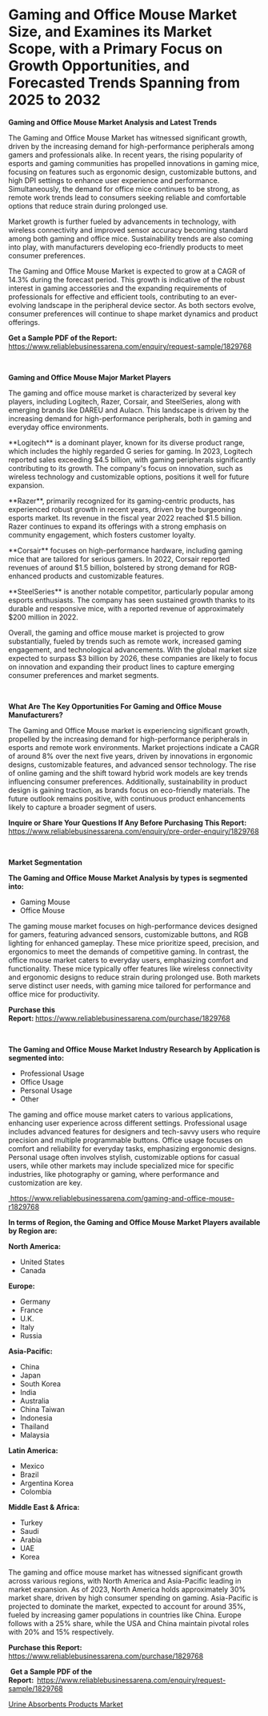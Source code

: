<p><h1>Gaming and Office Mouse Market Size, and Examines its Market Scope, with a Primary Focus on Growth Opportunities, and Forecasted Trends Spanning from 2025 to 2032</h1></p><p><strong>Gaming and Office Mouse Market Analysis and Latest Trends</strong></p>
<p><p>The Gaming and Office Mouse Market has witnessed significant growth, driven by the increasing demand for high-performance peripherals among gamers and professionals alike. In recent years, the rising popularity of esports and gaming communities has propelled innovations in gaming mice, focusing on features such as ergonomic design, customizable buttons, and high DPI settings to enhance user experience and performance. Simultaneously, the demand for office mice continues to be strong, as remote work trends lead to consumers seeking reliable and comfortable options that reduce strain during prolonged use.</p><p>Market growth is further fueled by advancements in technology, with wireless connectivity and improved sensor accuracy becoming standard among both gaming and office mice. Sustainability trends are also coming into play, with manufacturers developing eco-friendly products to meet consumer preferences.</p><p>The Gaming and Office Mouse Market is expected to grow at a CAGR of 14.3% during the forecast period. This growth is indicative of the robust interest in gaming accessories and the expanding requirements of professionals for effective and efficient tools, contributing to an ever-evolving landscape in the peripheral device sector. As both sectors evolve, consumer preferences will continue to shape market dynamics and product offerings.</p></p>
<p><strong>Get a Sample PDF of the Report:&nbsp;</strong> <a href="https://www.reliablebusinessarena.com/enquiry/request-sample/1829768?utm_campaign=2343&utm_medium=2&utm_source=Github&utm_content=ia&utm_term=09022025&utm_id=gaming-and-office-mouse">https://www.reliablebusinessarena.com/enquiry/request-sample/1829768</a></p>
<p>&nbsp;</p>
<p><strong>Gaming and Office Mouse Major Market Players</strong></p>
<p><p>The gaming and office mouse market is characterized by several key players, including Logitech, Razer, Corsair, and SteelSeries, along with emerging brands like DAREU and Aulacn. This landscape is driven by the increasing demand for high-performance peripherals, both in gaming and everyday office environments.</p><p>**Logitech** is a dominant player, known for its diverse product range, which includes the highly regarded G series for gaming. In 2023, Logitech reported sales exceeding $4.5 billion, with gaming peripherals significantly contributing to its growth. The company's focus on innovation, such as wireless technology and customizable options, positions it well for future expansion.</p><p>**Razer**, primarily recognized for its gaming-centric products, has experienced robust growth in recent years, driven by the burgeoning esports market. Its revenue in the fiscal year 2022 reached $1.5 billion. Razer continues to expand its offerings with a strong emphasis on community engagement, which fosters customer loyalty.</p><p>**Corsair** focuses on high-performance hardware, including gaming mice that are tailored for serious gamers. In 2022, Corsair reported revenues of around $1.5 billion, bolstered by strong demand for RGB-enhanced products and customizable features.</p><p>**SteelSeries** is another notable competitor, particularly popular among esports enthusiasts. The company has seen sustained growth thanks to its durable and responsive mice, with a reported revenue of approximately $200 million in 2022.</p><p>Overall, the gaming and office mouse market is projected to grow substantially, fueled by trends such as remote work, increased gaming engagement, and technological advancements. With the global market size expected to surpass $3 billion by 2026, these companies are likely to focus on innovation and expanding their product lines to capture emerging consumer preferences and market segments.</p></p>
<p>&nbsp;</p>
<p><strong>What Are The Key Opportunities For Gaming and Office Mouse Manufacturers?</strong></p>
<p><p>The Gaming and Office Mouse market is experiencing significant growth, propelled by the increasing demand for high-performance peripherals in esports and remote work environments. Market projections indicate a CAGR of around 8% over the next five years, driven by innovations in ergonomic designs, customizable features, and advanced sensor technology. The rise of online gaming and the shift toward hybrid work models are key trends influencing consumer preferences. Additionally, sustainability in product design is gaining traction, as brands focus on eco-friendly materials. The future outlook remains positive, with continuous product enhancements likely to capture a broader segment of users.</p></p>
<p><strong>Inquire or Share Your Questions If Any Before Purchasing This Report:</strong> <a href="https://www.reliablebusinessarena.com/enquiry/pre-order-enquiry/1829768?utm_campaign=2343&utm_medium=2&utm_source=Github&utm_content=ia&utm_term=09022025&utm_id=gaming-and-office-mouse">https://www.reliablebusinessarena.com/enquiry/pre-order-enquiry/1829768</a></p>
<p>&nbsp;</p>
<p><strong>Market Segmentation</strong></p>
<p><strong>The Gaming and Office Mouse Market Analysis by types is segmented into:</strong></p>
<p><ul><li>Gaming Mouse</li><li>Office Mouse</li></ul></p>
<p><p>The gaming mouse market focuses on high-performance devices designed for gamers, featuring advanced sensors, customizable buttons, and RGB lighting for enhanced gameplay. These mice prioritize speed, precision, and ergonomics to meet the demands of competitive gaming. In contrast, the office mouse market caters to everyday users, emphasizing comfort and functionality. These mice typically offer features like wireless connectivity and ergonomic designs to reduce strain during prolonged use. Both markets serve distinct user needs, with gaming mice tailored for performance and office mice for productivity.</p></p>
<p><strong>Purchase this Report:&nbsp;</strong><a href="https://www.reliablebusinessarena.com/purchase/1829768?utm_campaign=2343&utm_medium=2&utm_source=Github&utm_content=ia&utm_term=09022025&utm_id=gaming-and-office-mouse">https://www.reliablebusinessarena.com/purchase/1829768</a></p>
<p>&nbsp;</p>
<p><strong>The Gaming and Office Mouse Market Industry Research by Application is segmented into:</strong></p>
<p><ul><li>Professional Usage</li><li>Office Usage</li><li>Personal Usage</li><li>Other</li></ul></p>
<p><p>The gaming and office mouse market caters to various applications, enhancing user experience across different settings. Professional usage includes advanced features for designers and tech-savvy users who require precision and multiple programmable buttons. Office usage focuses on comfort and reliability for everyday tasks, emphasizing ergonomic designs. Personal usage often involves stylish, customizable options for casual users, while other markets may include specialized mice for specific industries, like photography or gaming, where performance and customization are key.</p></p>
<p><a href="https://www.reliablebusinessarena.com/gaming-and-office-mouse-r1829768?utm_campaign=2343&utm_medium=2&utm_source=Github&utm_content=ia&utm_term=09022025&utm_id=gaming-and-office-mouse">&nbsp;https://www.reliablebusinessarena.com/gaming-and-office-mouse-r1829768</a></p>
<p><strong>In terms of Region, the Gaming and Office Mouse Market Players available by Region are:</strong></p>
<p>
    <p> <strong> North America: </strong>
        <ul>
            <li>United States</li>
            <li>Canada</li>
        </ul>
        </p> 
    <p> <strong> Europe: </strong>
        <ul>
            <li>Germany</li>
            <li>France</li>
            <li>U.K.</li>
            <li>Italy</li>
            <li>Russia</li>
        </ul>
        </p> 
    <p> <strong> Asia-Pacific: </strong>
        <ul>
            <li>China</li>
            <li>Japan</li>
            <li>South Korea</li>
            <li>India</li>
            <li>Australia</li>
            <li>China Taiwan</li>
            <li>Indonesia</li>
            <li>Thailand</li>
            <li>Malaysia</li>
        </ul>
        </p> 
    <p> <strong> Latin America: </strong>
        <ul>
            <li>Mexico</li>
            <li>Brazil</li>
            <li>Argentina Korea</li>
            <li>Colombia</li>
        </ul>
        </p> 
    <p> <strong> Middle East & Africa: </strong>
        <ul>
            <li>Turkey</li>
            <li>Saudi</li>
            <li>Arabia</li>
            <li>UAE</li>
            <li>Korea</li>
        </ul>
    </p>
    </p>
<p><p>The gaming and office mouse market has witnessed significant growth across various regions, with North America and Asia-Pacific leading in market expansion. As of 2023, North America holds approximately 30% market share, driven by high consumer spending on gaming. Asia-Pacific is projected to dominate the market, expected to account for around 35%, fueled by increasing gamer populations in countries like China. Europe follows with a 25% share, while the USA and China maintain pivotal roles with 20% and 15% respectively.</p></p>
<p><strong>Purchase this Report: </strong><a href="https://www.reliablebusinessarena.com/purchase/1829768?utm_campaign=2343&utm_medium=2&utm_source=Github&utm_content=ia&utm_term=09022025&utm_id=gaming-and-office-mouse">https://www.reliablebusinessarena.com/purchase/1829768</a></p>
<p>&nbsp;<strong>Get a Sample PDF of the Report:&nbsp;&nbsp;</strong><a href="https://www.reliablebusinessarena.com/enquiry/request-sample/1829768?utm_campaign=2343&utm_medium=2&utm_source=Github&utm_content=ia&utm_term=09022025&utm_id=gaming-and-office-mouse">https://www.reliablebusinessarena.com/enquiry/request-sample/1829768</a></p>
<p><strong></strong></p>
<p><p><a href="https://github.com/cheryjhonson/Market-Research-Report-List-1/blob/main/urine-absorbents-products-market.md?utm_campaign=2343&utm_medium=2&utm_source=Github&utm_content=ia&utm_term=09022025&utm_id=gaming-and-office-mouse">Urine Absorbents Products Market</a></p></p>